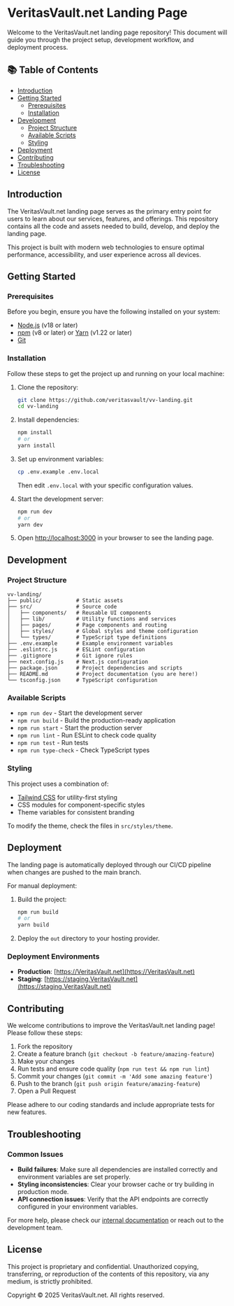 # VeritasVault.net Landing Page

Welcome to the VeritasVault.net landing page repository! This document will guide you through the project setup, development workflow, and deployment process.

## 📚 Table of Contents

- [Introduction](#introduction)
- [Getting Started](#getting-started)
  - [Prerequisites](#prerequisites)
  - [Installation](#installation)
- [Development](#development)
  - [Project Structure](#project-structure)
  - [Available Scripts](#available-scripts)
  - [Styling](#styling)
- [Deployment](#deployment)
- [Contributing](#contributing)
- [Troubleshooting](#troubleshooting)
- [License](#license)

## Introduction

The VeritasVault.net landing page serves as the primary entry point for users to learn about our services, features, and offerings. This repository contains all the code and assets needed to build, develop, and deploy the landing page.

This project is built with modern web technologies to ensure optimal performance, accessibility, and user experience across all devices.

## Getting Started

### Prerequisites

Before you begin, ensure you have the following installed on your system:

- [Node.js](https://nodejs.org/) (v18 or later)
- [npm](https://www.npmjs.com/) (v8 or later) or [Yarn](https://yarnpkg.com/) (v1.22 or later)
- [Git](https://git-scm.com/)

### Installation

Follow these steps to get the project up and running on your local machine:

1. Clone the repository:
   ```bash
   git clone https://github.com/veritasvault/vv-landing.git
   cd vv-landing
   ```

2. Install dependencies:
   ```bash
   npm install
   # or
   yarn install
   ```

3. Set up environment variables:
   ```bash
   cp .env.example .env.local
   ```
   Then edit `.env.local` with your specific configuration values.

4. Start the development server:
   ```bash
   npm run dev
   # or
   yarn dev
   ```

5. Open [http://localhost:3000](http://localhost:3000) in your browser to see the landing page.

## Development

### Project Structure

```
vv-landing/
├── public/           # Static assets
├── src/              # Source code
│   ├── components/   # Reusable UI components
│   ├── lib/          # Utility functions and services
│   ├── pages/        # Page components and routing
│   ├── styles/       # Global styles and theme configuration
│   └── types/        # TypeScript type definitions
├── .env.example      # Example environment variables
├── .eslintrc.js      # ESLint configuration
├── .gitignore        # Git ignore rules
├── next.config.js    # Next.js configuration
├── package.json      # Project dependencies and scripts
├── README.md         # Project documentation (you are here!)
└── tsconfig.json     # TypeScript configuration
```

### Available Scripts

- `npm run dev` - Start the development server
- `npm run build` - Build the production-ready application
- `npm run start` - Start the production server
- `npm run lint` - Run ESLint to check code quality
- `npm run test` - Run tests
- `npm run type-check` - Check TypeScript types

### Styling

This project uses a combination of:

- [Tailwind CSS](https://tailwindcss.com/) for utility-first styling
- CSS modules for component-specific styles
- Theme variables for consistent branding

To modify the theme, check the files in `src/styles/theme`.

## Deployment

The landing page is automatically deployed through our CI/CD pipeline when changes are pushed to the main branch.

For manual deployment:

1. Build the project:
   ```bash
   npm run build
   # or
   yarn build
   ```

2. Deploy the `out` directory to your hosting provider.

### Deployment Environments

- **Production**: [https://VeritasVault.net](https://VeritasVault.net)
- **Staging**: [https://staging.VeritasVault.net](https://staging.VeritasVault.net)

## Contributing

We welcome contributions to improve the VeritasVault.net landing page! Please follow these steps:

1. Fork the repository
2. Create a feature branch (`git checkout -b feature/amazing-feature`)
3. Make your changes
4. Run tests and ensure code quality (`npm run test && npm run lint`)
5. Commit your changes (`git commit -m 'Add some amazing feature'`)
6. Push to the branch (`git push origin feature/amazing-feature`)
7. Open a Pull Request

Please adhere to our coding standards and include appropriate tests for new features.

## Troubleshooting

### Common Issues

- **Build failures**: Make sure all dependencies are installed correctly and environment variables are set properly.
- **Styling inconsistencies**: Clear your browser cache or try building in production mode.
- **API connection issues**: Verify that the API endpoints are correctly configured in your environment variables.

For more help, please check our [internal documentation](https://docs.VeritasVault.net) or reach out to the development team.

## License

This project is proprietary and confidential. Unauthorized copying, transferring, or reproduction of the contents of this repository, via any medium, is strictly prohibited.

Copyright © 2025 VeritasVault.net. All rights reserved.